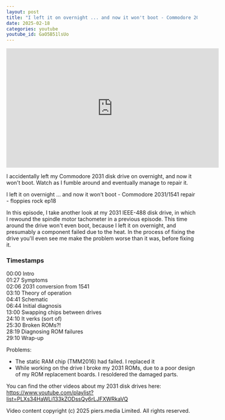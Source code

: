 ```yaml
---
layout: post
title: "I left it on overnight ... and now it won't boot - Commodore 2031/1541 repair - floppies rock ep18"
date: 2025-02-18
categories: youtube
youtube_id: GaO5B51lsUo
---
```


<!-- You can customize your embedded video appearance -->
<div class="video-container">
    <iframe 
        width="560" 
        height="315" 
        src="https://www.youtube.com/embed/GaO5B51lsUo" 
        frameborder="0" 
        allow="accelerometer; autoplay; encrypted-media; gyroscope; picture-in-picture" 
        allowfullscreen>
    </iframe>
</div>

I accidentally left my Commodore 2031 disk drive on overnight, and now it won't boot.  Watch as I fumble around and eventually manage to repair it.  

I left it on overnight ... and now it won't boot - Commodore 2031/1541 repair - floppies rock ep18  

In this episode, I take another look at my 2031 IEEE-488 disk drive, in which I rewound the spindle motor tachometer in a previous episode.  This time around the drive won't even boot, because I left it on overnight, and presumably a component failed due to the heat.  In the process of fixing the drive you'll even see me make the problem worse than it was, before fixing it.  


### Timestamps

00:00 Intro  
01:27 Symptoms  
02:06 2031 conversion from 1541  
03:10 Theory of operation  
04:41 Schematic  
06:44 Initial diagnosis  
13:00 Swapping chips between drives  
24:10 It verks (sort of)  
25:30 Broken ROMs?!  
28:19 Diagnosing ROM failures  
29:10 Wrap-up  

Problems:  
* The static RAM chip (TMM2016) had failed.  I replaced it  
* While working on the drive I broke my 2031 ROMs, due to a poor design of my ROM replacement boards.  I resoldered the damaged parts.  

You can find the other videos about my 2031 disk drives here: <https://www.youtube.com/playlist?list=PLXs34HaWLi133kZODssQy6rLJFXWRkaVQ>  

Video content copyright (c) 2025 piers.media Limited.  All rights reserved.  